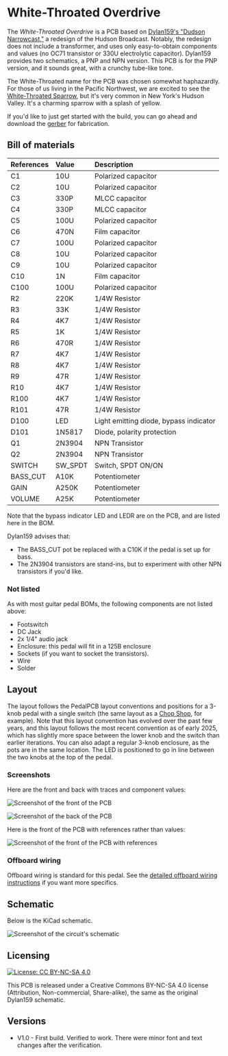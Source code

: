 # White-Throated Overdrive

The *White-Throated Overdrive* is a PCB based on [Dylan159's "Dudson Narrowcast,"](https://bentfishbowl.wixsite.com/electronics/post/dudson-narrowcast-v2) a redesign of the Hudson Broadcast. Notably, the redesign does not include a transformer, and uses only easy-to-obtain components and values (no OC71 transistor or 330U electrolytic capacitor). Dylan159 provides two schematics, a PNP and NPN version. This PCB is for the PNP version, and it sounds great, with a crunchy tube-like tone.

The White-Throated name for the PCB was chosen somewhat haphazardly. For those of us living in the Pacific Northwest, we are excited to see the [White-Throated Sparrow](https://ebird.org/species/whtspa), but it's very common in New York's Hudson Valley. It's a charming sparrow with a splash of yellow.

If you'd like to just get started with the build, you can go ahead and download the [gerber](https://github.com/RWLPedal/music-pcbs/raw/refs/heads/main/WhiteThroatedOverdrive/gerber.zip) for fabrication.

## Bill of materials

| References | Value   | Description                            |
| :--------- | :------ | :------------------------------------- |
| C1         | 10U     | Polarized capacitor                    |
| C2         | 10U     | Polarized capacitor                    |
| C3         | 330P    | MLCC capacitor                         |
| C4         | 330P    | MLCC capacitor                         |
| C5         | 100U    | Polarized capacitor                    |
| C6         | 470N    | Film capacitor                         |
| C7         | 100U    | Polarized capacitor                    |
| C8         | 10U     | Polarized capacitor                    |
| C9         | 10U     | Polarized capacitor                    |
| C10        | 1N      | Film capacitor                         |
| C100       | 100U    | Polarized capacitor                    |
| R2         | 220K    | 1/4W Resistor                          |
| R3         | 33K     | 1/4W Resistor                          |
| R4         | 4K7     | 1/4W Resistor                          |
| R5         | 1K      | 1/4W Resistor                          |
| R6         | 470R    | 1/4W Resistor                          |
| R7         | 4K7     | 1/4W Resistor                          |
| R8         | 4K7     | 1/4W Resistor                          |
| R9         | 47R     | 1/4W Resistor                          |
| R10        | 4K7     | 1/4W Resistor                          |
| R100       | 4K7     | 1/4W Resistor                          |
| R101       | 47R     | 1/4W Resistor                          |
| D100       | LED     | Light emitting diode, bypass indicator |
| D101       | 1N5817  | Diode, polarity protection             |
| Q1         | 2N3904  | NPN Transistor                         |
| Q2         | 2N3904  | NPN Transistor                         |
| SWITCH     | SW_SPDT | Switch, SPDT ON/ON                     |
| BASS_CUT   | A10K    | Potentiometer                          |
| GAIN       | A250K   | Potentiometer                          |
| VOLUME     | A25K    | Potentiometer                          |

Note that the bypass indicator LED and LEDR are on the PCB, and are listed here in the BOM.

Dylan159 advises that:
* The BASS_CUT pot be replaced with a C10K if the pedal is set up for bass.
* The 2N3904 transistors are stand-ins, but to experiment with other NPN transistors if you'd like.

### Not listed

As with most guitar pedal BOMs, the following components are not listed above:

* Footswitch
* DC Jack
* 2x 1/4" audio jack
* Enclosure: this pedal will fit in a 125B enclosure
* Sockets (if you want to socket the transistors).
* Wire
* Solder

## Layout

The layout follows the PedalPCB layout conventions and positions for a 3-knob pedal with a single switch (the same layout as a [Chop Shop](https://www.pedalpcb.com/product/pcb051/), for example). Note that this layout convention has evolved over the past few years, and this layout follows the most recent convention as of early 2025, which has slightly more space between the lower knob and the switch than earlier iterations. You can also adapt a regular 3-knob enclosure, as the pots are in the same location. The LED is positioned to go in line between the two knobs at the top of the pedal.

### Screenshots

Here are the front and back with traces and component values:

![Screenshot of the front of the PCB](https://github.com/RWLPedal/music-pcbs/blob/main/WhiteThroatedOverdrive/images/pcb_front.png?raw=true)

![Screenshot of the back of the PCB](https://github.com/RWLPedal/music-pcbs/blob/main/WhiteThroatedOverdrive/images/pcb_back.png?raw=true)

Here is the front of the PCB with references rather than values:

![Screenshot of the front of the PCB with references](https://github.com/RWLPedal/music-pcbs/blob/main/WhiteThroatedOverdrive/images/pcb_references.png?raw=true)

### Offboard wiring

Offboard wiring is standard for this pedal. See the [detailed offboard wiring instructions](https://github.com/RWLPedal/music-pcbs/instructions/WIRING.md) if you want more specifics.

## Schematic

Below is the KiCad schematic.

![Screenshot of the circuit's schematic](https://github.com/RWLPedal/music-pcbs/blob/main/WhiteThroatedOverdrive/images/schematic.png?raw=true)

## Licensing

[![License: CC BY-NC-SA 4.0](https://licensebuttons.net/l/by-nc-sa/4.0/80x15.png)](https://creativecommons.org/licenses/by-nc-sa/4.0/)

This PCB is released under a Creative Commons BY-NC-SA 4.0 license (Attribution, Non-commercial, Share-alike), the same as the original Dylan159 schematic.

## Versions

* V1.0 - First build. Verified to work. There were minor font and text changes after the verification.